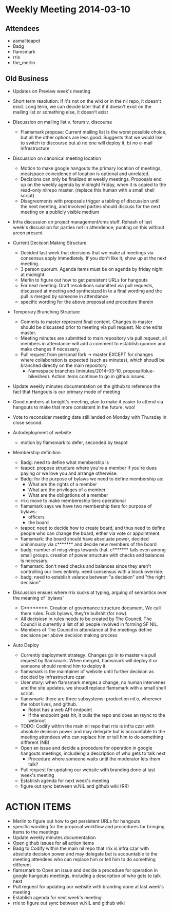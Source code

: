 Weekly Meeting 2014-03-10
=========================

Attendees
---------

* asmallteapot
* Badg
* flamsmark
* rrix
* the_merlin

Old Business
------------------
* Updates on Preview week's meeting
* Short term resolution: If it's not on the wiki or in the nil repo, it doesn't exist. Long term, we can decide later that if it doesn't exist on the mailing list or something else, it doesn't exist
* Discussion on mailing list v. forum v. discourse
  * Flamsmark propose: Current mailing list is the worst possible choice, but all the other options are less good. Suggests that we would like to switch to discourse but a) no one will deploy it, b) no e-mail infrastructure
* Discussion on canonical meeting location
  * Motion to make google hangouts the primary location of meetings, meatspace coincidence of location is optional and unrelated.
  * Decisions can only be finalized at weekly meetings. Proposals end up on the weekly agenda by midnight Friday, when it is copied to the read-only nilrepo master. (replace this human with a small shell script)
  * Disagreements with proposals trigger a tabling of discussion until the next meeting, and involved parties should  discuss for the next meeting on a publicly visible medium
* Infra discussion on project management/cms stuff. Rehash of last week's discussion for parties not in attendence, punting on this without arcon present
* Current Decision Making Structure
  * Decided last week that decisions that we make at meetings via consensus apply immediately. If you don't like it, show up at the next meeting.
  * 3 person quorum. Agenda items must be on agenda by friday night at midnight.
  * Merlin to figure out how to get persistent URLs for hangouts
  * For next meeting: Draft resolutions submitted via pull requests, discussed at meeting and synthesized in to a final wording and the pull is merged by someone in attendance
  * specific wording for the above proposal and procedure therein
* Temporary Branching Structure
  * Commits to master represent final content. Changes to master should be discussed prior to meeting via pull request. No one edits master.
  * Meeting minutes are submitted to main repository via pull request, all members in attendance will add a comment to establish quorom and make changes if necessary.
  * Pull request from personal fork -> master EXCEPT for changes where collaboration is expected (such as minutes), which shoudl be branched directly on the main repository
    * Namespace branches (minutes/2014-03-10, proposal/blue-bikeshed). Action items continue to go in github issues.
* Update weekly minutes documentation on the github to reference the fact that Hangouts is our primary mode of meeting

* Good numbers at tonight's meeting, plan to make it easier to attend via hangouts to make that more consistent in the future, woo!
* Vote to reconsider meeting date still landed on Monday with Thursday in close second.
* Autodeployment of website
  * motion by flamsmark to defer, seconded by teapot
* Membership definition
  * Badg: need to define what membership is
  * teapot: propose structure where you're  a member if you're dues paying or we love you and arrange otherwise.
  * Badg: for the purpose of bylaws we need to define membership as:
    * What are the rights of a member
    * What are the privileges of a member
    * What are the obligations of a member
  * rrix: move to make membereship tiers operational
  * flamsmark says we have two membership tiers for purpose of bylaws:
    * officers
    * the board
  * teapot: need to decide how to create board, and thus need to define people who can change the board, either via vote or appointment.
  * flamsmark: the board should have absoluate power, decided uninimously via c******* and decide new members of the board
  * badg: number of misgivings towards that. c******* fails even among small groups. creation of power structure with checks and balances is necessary.
  * flamsmark: don't need checks and balances since they aren't controlling our lives entirely. need consensus with a block override.
  * badg: need to establish valance between "a decision" and "the right decision"
 * Discussion ensues where rrix sucks at typing, arguing of semantics over the meaning of 'bylaws'
   * C********: Creation of governance structure document. We call them rules. Fuck bylaws, they're bullshit (for now).
   * All decisiosn in rules needs to be created by The Council. The Council is currently a list of all people involved in forming SF NIL.
   * Members of The Council in attendance at the meetings define decisions per above decision making process
* Auto Deploy
  * Currently deployment strategy: Changes go in to master via pull request by flamsmark. When merged, flamsmark will deploy it or someone should remind him to deploy it.
  * flamsmark is the maintainer of website until further decision as decided by infrastructure czar. 
  * User story: when flamsmark merges a change, no human intervenes and the site updates. we shoudl replace flamsmark with a small shell script.
  * flamsmark: there are three subsystems: production nil.o, wherever the robot lives, and github.
    * Robot has a web API endpoint
    * If the endpoint gets hit, it pulls the repo and does an rsync to the webroot
  * TODO: Codify within the main nil repo that rrix is infra czar with absolute decision power and may delegate but is accountable to the meeting attendees who can replace him or tell him to do something different (NB)
  * Open an issue and decide a procedure for operation in google hangouts meetings, includeing a description of who gets to talk next
    * Procedure where someone waits until the moderator lets them talk?
  * Pull request for updating our website with branding done at last week's meeting
  * Establish agenda for next week's meeting
  * figure out sync between w.NIL and github wiki (RR)

ACTION ITEMS
=============
* Merlin to figure out how to get persistent URLs for hangouts
* specific wording for the proposal workflow and procedures for bringing items to the meetings
* Update weekly minutes documentation 
* Open github issues for all action items
* Badg to Codify within the main nil repo that rrix is infra czar with absolute decision power and may delegate but is accountable to the meeting attendees who can replace him or tell him to do something different
* flamsmark to Open an issue and decide a procedure for operation in google hangouts meetings, including a description of who gets to talk next
* Pull request for updating our website with branding done at last week's meeting
* Establish agenda for next week's meeting
* rrix to figure out sync between w.NIL and github wiki
